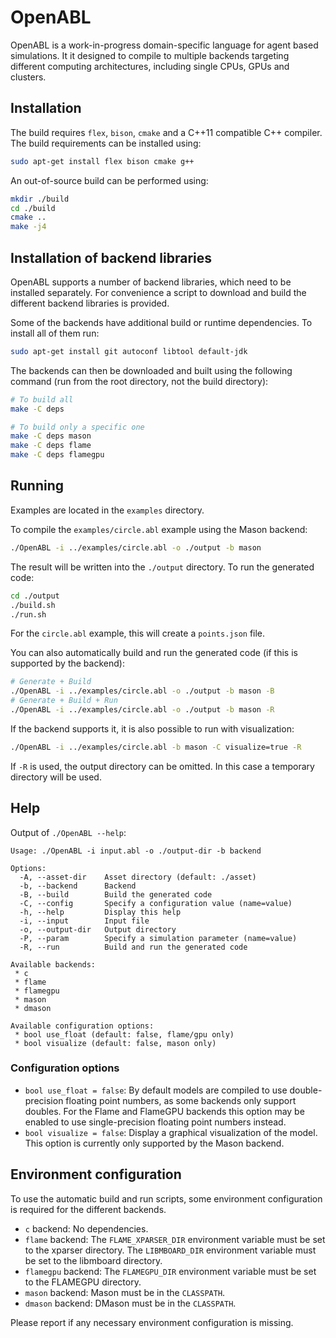 # OpenABL

OpenABL is a work-in-progress domain-specific language for agent based simulations. It it designed to compile to multiple backends targeting different computing architectures, including single CPUs,
GPUs and clusters.

## Installation

The build requires `flex`, `bison`, `cmake` and a C++11 compatible C++
compiler. The build requirements can be installed using:

```sh
sudo apt-get install flex bison cmake g++
```

An out-of-source build can be performed using:

```sh
mkdir ./build
cd ./build
cmake ..
make -j4
```

## Installation of backend libraries

OpenABL supports a number of backend libraries, which need to be installed
separately. For convenience a script to download and build the different
backend libraries is provided.

Some of the backends have additional build or runtime dependencies. To install
all of them run:

```sh
sudo apt-get install git autoconf libtool default-jdk
```

The backends can then be downloaded and built using the following command (run
from the root directory, not the build directory):

```sh
# To build all
make -C deps

# To build only a specific one
make -C deps mason
make -C deps flame
make -C deps flamegpu
```

## Running

Examples are located in the `examples` directory.

To compile the `examples/circle.abl` example using the Mason backend:

```sh
./OpenABL -i ../examples/circle.abl -o ./output -b mason
```

The result will be written into the `./output` directory. To run the generated code:

```sh
cd ./output
./build.sh
./run.sh
```

For the `circle.abl` example, this will create a `points.json` file.

You can also automatically build and run the generated code (if this is supported by the backend):

```sh
# Generate + Build
./OpenABL -i ../examples/circle.abl -o ./output -b mason -B
# Generate + Build + Run
./OpenABL -i ../examples/circle.abl -o ./output -b mason -R
```

If the backend supports it, it is also possible to run with visualization:

```sh
./OpenABL -i ../examples/circle.abl -b mason -C visualize=true -R
```

If `-R` is used, the output directory can be omitted. In this case a temporary directory will be
used.

## Help

Output of `./OpenABL --help`:

```
Usage: ./OpenABL -i input.abl -o ./output-dir -b backend

Options:
  -A, --asset-dir    Asset directory (default: ./asset)
  -b, --backend      Backend
  -B, --build        Build the generated code
  -C, --config       Specify a configuration value (name=value)
  -h, --help         Display this help
  -i, --input        Input file
  -o, --output-dir   Output directory
  -P, --param        Specify a simulation parameter (name=value)
  -R, --run          Build and run the generated code

Available backends:
 * c
 * flame
 * flamegpu
 * mason
 * dmason

Available configuration options:
 * bool use_float (default: false, flame/gpu only)
 * bool visualize (default: false, mason only)
```

### Configuration options

 * `bool use_float = false`: By default models are compiled to use double-precision floating point
   numbers, as some backends only support doubles. For the Flame and FlameGPU backends this option
   may be enabled to use single-precision floating point numbers instead.
 * `bool visualize = false`: Display a graphical visualization of the model. This option is
   currently only supported by the Mason backend.

## Environment configuration

To use the automatic build and run scripts, some environment configuration is required for the
different backends.

 * `c` backend: No dependencies.
 * `flame` backend: The `FLAME_XPARSER_DIR` environment variable must be set to
   the xparser directory. The `LIBMBOARD_DIR` environment variable must be set
   to the libmboard directory.
 * `flamegpu` backend: The `FLAMEGPU_DIR` environment variable must be set to
   the FLAMEGPU directory.
 * `mason` backend: Mason must be in the `CLASSPATH`.
 * `dmason` backend: DMason must be in the `CLASSPATH`.

Please report if any necessary environment configuration is missing.
